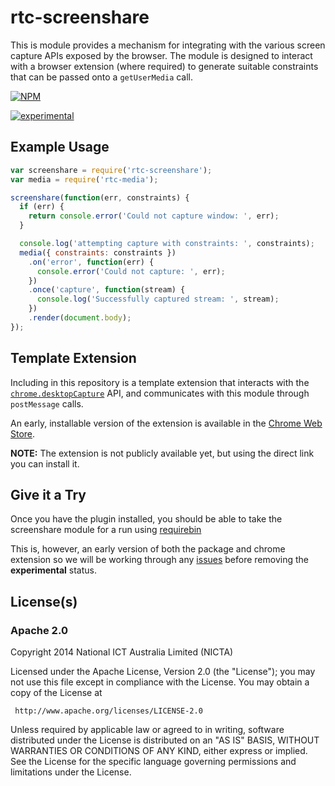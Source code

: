 # rtc-screenshare

This is module provides a mechanism for integrating with the various
screen capture APIs exposed by the browser.  The module is designed to
interact with a browser extension (where required) to generate
suitable constraints that can be passed onto a `getUserMedia` call.


[![NPM](https://nodei.co/npm/rtc-screenshare.png)](https://nodei.co/npm/rtc-screenshare/)

[![experimental](https://img.shields.io/badge/stability-experimental-red.svg)](https://github.com/dominictarr/stability#experimental) 

## Example Usage

```js
var screenshare = require('rtc-screenshare');
var media = require('rtc-media');

screenshare(function(err, constraints) {
  if (err) {
    return console.error('Could not capture window: ', err);
  }

  console.log('attempting capture with constraints: ', constraints);
  media({ constraints: constraints })
    .on('error', function(err) {
      console.error('Could not capture: ', err);
    })
    .once('capture', function(stream) {
      console.log('Successfully captured stream: ', stream);
    })
    .render(document.body);
});

```

## Template Extension

Including in this repository is a template extension that interacts with the
[`chrome.desktopCapture`](https://developer.chrome.com/extensions/desktopCapture)
API, and communicates with this module through `postMessage` calls.

An early, installable version of the extension is available in the
[Chrome Web Store](https://chrome.google.com/webstore/detail/webrtc-screen-sharing-for/einjngigaajacmojcohefgmnhhdnllic).

__NOTE:__ The extension is not publicly available yet, but using the direct link
you can install it.

## Give it a Try

Once you have the plugin installed, you should be able to take the screenshare
module for a run using [requirebin](https://requirebin.com/?gist=6dcd5ced3964f0b3c40a)

This is, however, an early version of both the package and chrome extension so
we will be working through any
[issues](https://github.com/rtc-io/rtc-screenshare/issues) before removing
the __experimental__ status.

## License(s)

### Apache 2.0

Copyright 2014 National ICT Australia Limited (NICTA)

   Licensed under the Apache License, Version 2.0 (the "License");
   you may not use this file except in compliance with the License.
   You may obtain a copy of the License at

     http://www.apache.org/licenses/LICENSE-2.0

   Unless required by applicable law or agreed to in writing, software
   distributed under the License is distributed on an "AS IS" BASIS,
   WITHOUT WARRANTIES OR CONDITIONS OF ANY KIND, either express or implied.
   See the License for the specific language governing permissions and
   limitations under the License.
